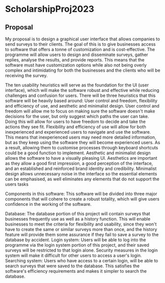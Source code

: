 # ScholarshipProj2023
## Proposal

My proposal is to design a graphical user interface that allows companies to send surveys to their clients. The goal of this is to give businesses access to software that offers a tonne of customization and is cost-effective. The programme will allow users to design and disseminate surveys, gather replies, analyse the results, and provide reports. This means that the software must have customization options while also not being overly complex and intimidating for both the businesses and the clients who will be receiving the survey.

The ten usability heuristics will serve as the foundation for the UI (user interface), which will make the software robust and effective while reducing challenges and confusion for users. There will be three heuristics that this software will be heavily based around: User control and freedom, flexibility and efficiency of use, and aesthetic and minimalist design. User control and freedom will allow me to focus on making sure the software doesn't make decisions for the user, but only suggest which paths the user can take. Doing this will allow for users to have freedom to decide and take the actions they see fit. Flexibility and efficiency of use will allow for both inexperienced and experienced users to navigate and use the software. This means that inexperienced users may need more detailed information, but as they keep using the software they will become experienced users. As a result, allowing them to customise processes through keyboard shortcuts could be a good function to implement. Aesthetic and minimalist design allows the software to have a visually pleasing UI. Aesthetics are important as they allow a good first impression, a good perception of the interface, and an established and reinforced brand identity and credibility. Minimalist design allows unnecessary noise in the interface so the essential elements can be emphasised, as well eliminates any elements that do not support the users tasks

Components in this software:
This software will be divided into three major components that will cohere to create a robust totality, which will give users confidence in the working of the software.

Database:
The database portion of this project will contain surveys that businesses frequently use as well as a history function. This will enable businesses to meet the criteria for flexibility and usability, since they won't have to create the same or similar surveys more than once, and the history feature will provide them some assurance if they fail to save a survey to the database by accident.
Login system:
Users will be able to log into the programme via the login system portion of this project, and their saved surveys will be restricted to that login alone. Security measures in the login system will make it difficult for other users to access a user's login.
Searching system:
Users who have access to a certain login, will be able to search surveys that were saved to the database. This satisfies the software's efficiency requirements and makes it simpler to search the database.
